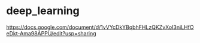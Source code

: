 # deep_learning
https://docs.google.com/document/d/1vVYcDkYBqbhFHLzQKZvXoI3niLHfOeDkt-Ama98APPU/edit?usp=sharing 